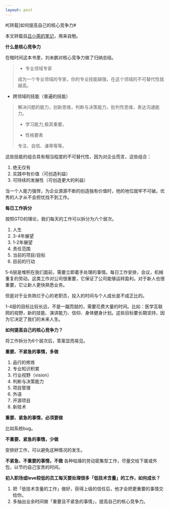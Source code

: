 ```yaml
---
layout: post
---
```

#[转载]如何提高自己的核心竞争力#

本文转载自[吕小荣的笔记](http://mednoter.com/personal-growth.html)，用来自勉。

**什么是核心竞争力**

在暗时间这本书里，刘未鹏对核心竞争力做了归纳总结。



> - 专业领域专家
> 
> 成为一个专业领域的专家，你的专业技能越强，在这个领域的不可替代性就越高。
> 
 - 跨领域的技能（普遍的技能）
> 
> 解决问题的能力，创新思维，判断与决策能力，批判性思维，表达沟通能力。
>
> - 学习能力,极其重要。
> 
> - 性格要素
> 
> 专注、自信、谦卑等等。


这些技能的组合具有相当程度的不可替代性，因为对企业而言，这些组合：



1. 绝无仅有
2. 实践中有价值（可创造利益）
3. 可持续的发展性（可创造更大的利益）

当一个人能力强悍，为企业源源不断的创造独有价值时，他的地位就牢不可破。优秀的人才从不会担忧找不到工作。

**每日工作拆分**

按照GTD的理论，我们每天的工作可以拆分为六个层次。



1. 人生
2. 3-4年展望
3. 1-2年展望
4. 责任范围
5. 当前的项目/目标
6. 目前的行动

5-6层是堆积在我们面前，需要立即着手处理的事情。每日工作安排，会议，机械重复的劳动。这类工作对公司很重要，它保证了公司能够运转盈利。对于新人也很重要，它让新人更快熟悉业务。

但是对于业务熟烂于心的老职员，投入的时间与个人成长是不成正比的。

1-4层的目标比较长远，不是一蹴而就的，需要花费大量的时间。比如：医学互联网的视野，新的技能、演讲能力、信仰、身体健身计划。这些目标要长期坚持，因为它决定了我们的未来人生。

**如何提高自己的核心竞争力？**

将工作拆分为6个层次后，答案显而易见。

**重要、不紧急的事情，多做**



1. 品行的修炼
2. 专业知识积累
3. 行业视野（vision）
4. 判断与决策能力
5. 项目管理
6. 外语
7. 开源项目
8. 新技术

**重要、紧急的事情，必须要做**

比如系统bug。

**不重要、紧急的事情，少做**

安排好工作，可以避免这种情况的发生。

**不紧急、不重要的事情，不做**
各种枯燥的劳动密集型工作，尽量交给下属或外包，以节约自己宝贵的时间。

**初入职场或leve较低的员工每天要处理很多「低技术含量」的工作，如何成长？**



1. 把「低技术含量的工作」做好，获得上级的信任后，他才会把更重要的事情交给你。
2. 多抽出业余时间做「重要且不紧急的事情」，提高自己的核心竞争力。